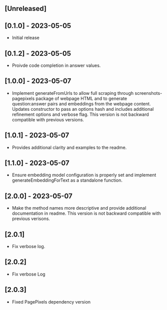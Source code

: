 ## [Unreleased]

## [0.1.0] - 2023-05-05

- Initial release

## [0.1.2] - 2023-05-05

-  Proivde code completion in answer values.

## [1.0.0] - 2023-05-07

-  Implement generateFromUrls to allow full scraping through screenshots-pagepixels package of webpage HTML and to generate question:answer pairs and embeddings from the webpage content. Updates constructor to pass an options hash and includes additional refinement options and verbose flag. This version is not backward compatible with previous versions.

## [1.0.1] - 2023-05-07

-  Provides additional clarity and examples to the readme.

## [1.1.0] - 2023-05-07

-  Ensure embedding model configuration is properly set and implement generateEmbeddingForText as a standalone function.

## [2.0.0] - 2023-05-07

-  Make the method names more descriptive and provide additional documentation in readme.  This version is not backward compatible with previous verisons.

## [2.0.1]

-  Fix verbose log.

## [2.0.2]

-  Fix verbose Log

## [2.0.3]

-  Fixed PagePixels dependency version